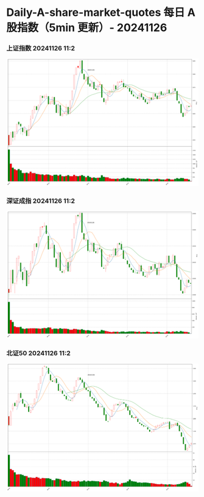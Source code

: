 
# Daily-A-share-market-quotes 每日 A 股指数（5min 更新）- 20241126

### 上证指数 20241126 11:2
![](./fig/2024/11/20241126-sh000001.png)

### 深证成指 20241126 11:2
![](./fig/2024/11/20241126-sz399001.png)

### 北证50 20241126 11:2
![](./fig/2024/11/20241126-bj899050.png)
